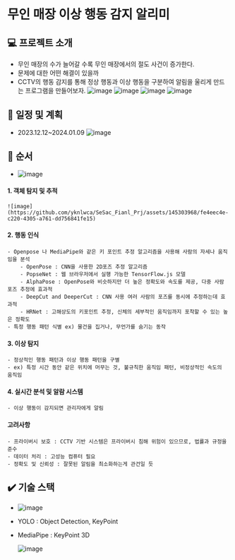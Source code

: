 # 무인 매장 이상 행동 감지 알리미
## :computer: 프로젝트 소개
- 무인 매장의 수가 늘어갈 수록 무인 매장에서의 절도 사건이 증가한다.
- 문제에 대한 어떤 해결이 있을까
- CCTV의 행동 감지를 통해 정상 행동과 이상 행동을 구분하여 알림을 울리게 만드는 프로그램을 만들어보자.
 ![image](https://github.com/yknlwca/SeSac_Fianl_Prj/assets/145303968/f93e385c-dc12-4bc8-8395-c2c49498b714)
 ![image](https://github.com/yknlwca/SeSac_Fianl_Prj/assets/145303968/053f6e00-8f9a-4e4d-bb56-4a603de729a8)
 ![image](https://github.com/yknlwca/SeSac_Fianl_Prj/assets/145303968/609350cd-e28c-4a17-866b-a23f81257f36)
 ![image](https://github.com/yknlwca/SeSac_Fianl_Prj/assets/145303968/a9627b61-6119-4306-810d-f14ff448a9ec)




## :calendar: 일정 및 계획
  - 2023.12.12~2024.01.09
   ![image](https://github.com/yknlwca/SeSac_Fianl_Prj/assets/145303968/123e2336-8724-4ab3-b901-e22ed8c0ec6d)
## :pencil: 순서
-    ![image](https://github.com/yknlwca/SeSac_Fianl_Prj/assets/145303968/afa2d4b8-4389-4cde-bc9d-995a4f33d2a0)

   #### 1. 객체 탐지 및 추적
    ![image](https://github.com/yknlwca/SeSac_Fianl_Prj/assets/145303968/fe4eec4e-c220-4305-a761-dd756841fe15)

   
   #### 2. 행동 인식
    - Openpose 나 MediaPipe와 같은 키 포인트 추정 알고리즘을 사용해 사람의 자세나 움직임을 분석
        - OpenPose : CNN을 사용한 2D포즈 추정 알고리즘
        - PopseNet : 웹 브라우저에서 실행 가능한 TensorFlow.js 모델
        - AlphaPose : OpenPose와 비슷하지만 더 높은 정확도와 속도를 제공, 다중 사람 포즈 추정에 효과적
        - DeepCut and DeeperCut : CNN 사용 여러 사람의 포즈를 동시에 추정하는데 효과적
        - HRNet : 고해상도의 키포인트 추정, 신체의 세부적인 움직임까지 포착할 수 있는 높은 정확도
    - 특정 행동 패턴 식별 ex) 물건을 집거나, 무언가를 숨기는 동작
  
   #### 3. 이상 탐지
    - 정상적인 행동 패턴과 이상 행동 패턴을 구별
    - ex) 특정 시간 동안 같은 위치에 머무는 것, 불규칙한 움직임 패턴, 비정상적인 속도의 움직임
  
  #### 4. 실시간 분석 및 알람 시스템
  
    - 이상 행동이 감지되면 관리자에게 알림


  #### 고려사항
    - 프라이버시 보호 : CCTV 기반 시스템은 프라이버시 침해 위험이 있으므로, 법률과 규정을 준수
    - 데이터 처리 : 고성능 컴퓨터 필요
    - 정확도 및 신뢰성 : 잘못된 알림을 최소화하는게 관건일 듯
## :heavy_check_mark: 기술 스택
-   ![image](https://github.com/yknlwca/SeSac_Fianl_Prj/assets/145303968/0cd5184d-73dc-4b1b-8adb-c5792c7eabc7)

- YOLO : Object Detection, KeyPoint
- MediaPipe : KeyPoint 3D



  ![image](https://github.com/yknlwca/SeSac_Fianl_Prj/assets/145303968/e974fc5a-4d5d-4ddc-a1fb-ecefa4661884)

